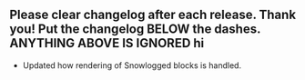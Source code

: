 Please clear changelog after each release.
Thank you!
Put the changelog BELOW the dashes. ANYTHING ABOVE IS IGNORED
hi
-----------------
- Updated how rendering of Snowlogged blocks is handled.
